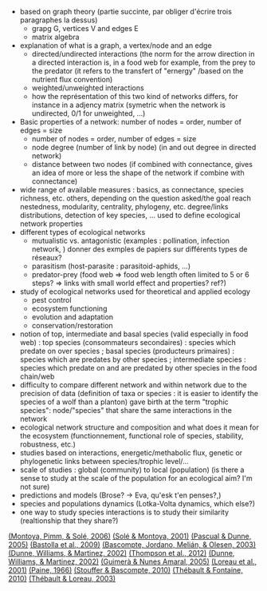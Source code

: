 * based on graph theory (partie succinte, par obliger d'écrire trois paragraphes la dessus)
  - grapg G, vertices V and edges E
  - matrix algebra
* explanation of what is a graph, a vertex/node and an edge
  - directed/undirected interactions (the norm for the arrow direction in a directed interaction is, in a food web for example, from the prey to the predator (it refers to the transfert of "ernergy" /based on the nutrient flux convention)
  - weighted/unweighted interactions
  - how the représentation of this two kind of networks differs, for instance in a adjency matrix (symetric when the network is undirected, 0/1 for unweighted, ...)
* Basic properties of a network: number of nodes = order, number of edges = size
  - number of nodes = order, number of edges = size
  - node degree (number of link by node) (in and out degree in directed network)
  - distance between two nodes (if combined with connectance, gives an idea of more or less the shape of the network if combine with connectance)
* wide range of available measures :
  basics, as connectance, species richness, etc.
  others, depending on the question asked/the goal reach
    nestedness, modularity, centrality, phylogeny, etc.
    degree/links distributions, detection of key species, ...
  used to define ecological network properties
* different types of ecological networks
  - mutualistic vs. antagonistic (examples : pollination, infection network, ) donner des exmples de papiers sur différents types de réseaux?
  - parasitism (host-parasite : parasitoid-aphids, ...)
  - predator-prey (food web => food web length often limited to 5 or 6 steps? => links with small world effect and properties? ref?)
* study of ecological networks used for theoretical and applied ecology
  - pest control
  - ecosystem functioning
  - evolution and adaptation
  - conservation/restoration
* notion of top, intermediate and basal species (valid especially in food web) : top species (consommateurs secondaires) : species which predate on over species ; basal species (producteurs primaires) : species which are predates by other species ; intermediate species : species which predate on and are predated by other species in the food chain/web
* difficulty to compare different network and within network due to the precision of data (definition of taxa or species : it is easier to identify the species of a wolf than a planton) gave birth at the term "trophic species": node/"species" that share the same interactions in the network
* ecological network structure and composition and what does it mean for the ecosystem (functionnement, functional role of species, stability, robustness, etc.)
* studies based on interactions, energetic/methabolic flux, genetic or phylogenetic links between species/trophic level/...
* scale of studies : global (community) to local (population) (is there a sense to study at the scale of the population for an ecological aim? I'm not sure)
* predictions and models (Brose? -> Eva, qu'esk t'en penses?,)
* species and populations dynamics (Lotka-Volta dynamics, which else?)
* one way to study species interactions is to study their similarity (realtionship that they share?)


[\(Montoya, Pimm, & Solé, 2006\)](#@montoya2006a)
[\(Solé & Montoya, 2001\)](#@sole2001)
[\(Pascual & Dunne, 2005\)](#@pascual2005)
[\(Bastolla et al., 2009\)](#@bastolla2009)
[\(Bascompte, Jordano, Melián, & Olesen, 2003\)](#@bascompte2003)
[\(Dunne, Williams, & Martinez, 2002\)](#@dunne2002)
[\(Thompson et al., 2012\)](#@thompson2012)
[\(Dunne, Williams, & Martinez, 2002\)](#@dunne2002a)
[\(Guimerà & Nunes Amaral, 2005\)](#@guimera2005)
[\(Loreau et al., 2001\)](#@loreau2001)
[\(Paine, 1966\)](#@paine1966)
[\(Stouffer & Bascompte, 2010\)](#@stouffer2010)
[\(Thébault & Fontaine, 2010\)](#@thebault2010)
[\(Thébault & Loreau, 2003\)](#@thebault2003)
